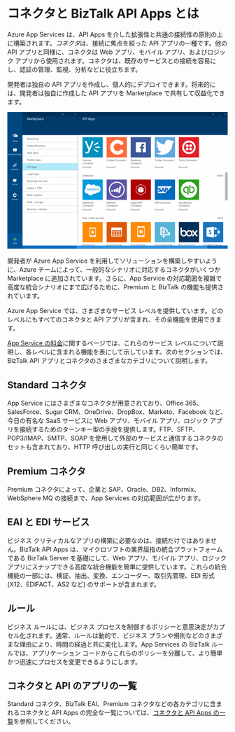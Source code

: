 <properties 
	pageTitle="コネクタと BizTalk API Apps とは" 
	description="API Apps、コネクタ、および BizTalk API Apps について説明します。" 
	services="app-service\logic" 
	documentationCenter="" 
	authors="MandiOhlinger" 
	manager="dwrede" 
	editor=""/>

<tags 
	ms.service="app-service-logic" 
	ms.workload="integration" 
	ms.tgt_pltfrm="na" 
	ms.devlang="na" 
	ms.topic="article" 
	ms.date="09/08/2015" 
	ms.author="mandia"/>

# コネクタと BizTalk API Apps とは

Azure App Services は、API Apps を介した拡張性と共通の接続性の原則の上に構築されます。*コネクタ*は、接続に焦点を絞った API アプリの一種です。他の API アプリと同様に、コネクタは Web アプリ、モバイル アプリ、およびロジック アプリから使用されます。コネクタは、既存のサービスとの接続を容易にし、認証の管理、監視、分析などに役立ちます。

開発者は独自の API アプリを作成し、個人的にデプロイできます。将来的には、開発者は独自に作成した API アプリを Marketplace で共有して収益化できます。

![API Apps Marketplace](./media/app-service-logic-what-are-biztalk-api-apps/Marketplace.png)

開発者が Azure App Service を利用してソリューションを構築しやすいように、Azure チームによって、一般的なシナリオに対応するコネクタがいくつか Marketplace に追加されています。さらに、App Service の対応範囲を複雑で高度な統合シナリオにまで広げるために、Premium と BizTalk の機能も提供されています。

Azure App Service では、さまざまなサービス レベルを提供しています。どのレベルにもすべてのコネクタと API アプリが含まれ、その全機能を使用できます。

[App Service の料金](http://azure.microsoft.com/pricing/details/app-service/)に関するページでは、これらのサービス レベルについて説明し、各レベルに含まれる機能を表にして示しています。次のセクションでは、BizTalk API アプリとコネクタのさまざまなカテゴリについて説明します。


## Standard コネクタ
App Service にはさまざまなコネクタが用意されており、Office 365、SalesForce、Sugar CRM、OneDrive、DropBox、Marketo、Facebook など、今日の有名な SaaS サービスに Web アプリ、モバイル アプリ、ロジック アプリを接続するためのターンキー型の手段を提供します。FTP、SFTP、POP3/IMAP、SMTP、SOAP を使用して外部のサービスと通信するコネクタのセットも含まれており、HTTP 呼び出しの実行と同じくらい簡単です。

## Premium コネクタ 
Premium コネクタによって、企業と SAP、Oracle、DB2、Informix、WebSphere MQ の接続まで、App Services の対応範囲が広がります。

## EAI と EDI サービス
ビジネス クリティカルなアプリの構築に必要なのは、接続だけではありません。BizTalk API Apps は、マイクロソフトの業界屈指の統合プラットフォームである BizTalk Server を基礎にして、Web アプリ、モバイル アプリ、ロジック アプリにスナップできる高度な統合機能を簡単に提供しています。これらの統合機能の一部には、検証、抽出、変換、エンコーダー、取引先管理、EDI 形式 (X12、EDIFACT、AS2 など) のサポートが含まれます。

## ルール
ビジネス ルールには、ビジネス プロセスを制御するポリシーと意思決定がカプセル化されます。通常、ルールは動的で、ビジネス プランや規則などのさまざまな理由により、時間の経過と共に変化します。App Services の BizTalk ルールでは、アプリケーション コードからこれらのポリシーを分離して、より簡単かつ迅速にプロセスを変更できるようにします。


## コネクタと API のアプリの一覧
Standard コネクタ、BizTalk EAI、Premium コネクタなどの各カテゴリに含まれるコネクタと API Apps の完全な一覧については、[コネクタと API Apps の一覧](app-service-logic-connectors-list.md)を参照してください。
 

<!---HONumber=Oct15_HO3-->